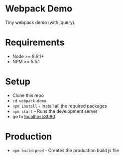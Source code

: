 # Webpack Demo
Tiny webpack demo (with jquery).

# Requirements 
- Node >= 8.9.1+
- NPM >= 5.5.1

# Setup
- Clone this repo
- `cd webpack-demo`
- `npm install` - Install all the required packages
- `npm start` - Runs the development server
- go to [localhost:8080](http://localhost:8080)

# Production
- `npm build:prod` - Creates the production build js file